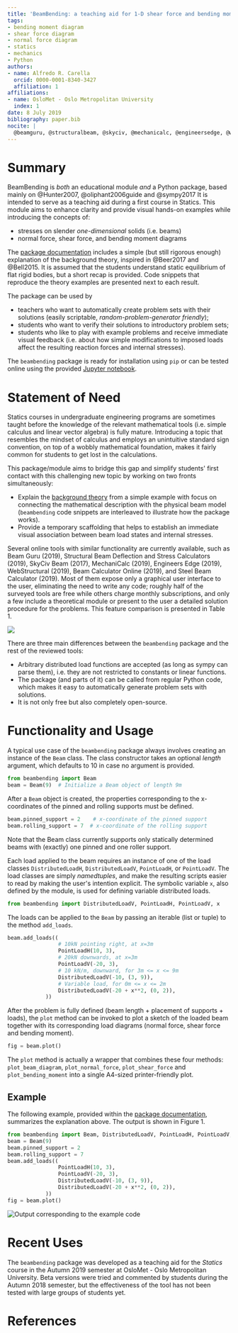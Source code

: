```yaml
---
title: 'BeamBending: a teaching aid for 1-D shear force and bending moment diagrams'
tags:
- bending moment diagram
- shear force diagram
- normal force diagram
- statics
- mechanics
- Python
authors:
- name: Alfredo R. Carella
  orcid: 0000-0001-8340-3427
  affiliation: 1
affiliations:
- name: OsloMet - Oslo Metropolitan University
  index: 1
date: 8 July 2019
bibliography: paper.bib
nocite: | 
  @beamguru, @structuralbeam, @skyciv, @mechanicalc, @engineersedge, @webstructural, @beamcalculatoronline, @steelbeamcalculator
---
```


# Summary
BeamBending is _both_ an educational module _and_ a Python package, based mainly on @Hunter2007, @oliphant2006guide and @sympy2017 It is intended to serve as a teaching aid during a first course in Statics.
This module aims to enhance clarity and provide visual hands-on examples while introducing the concepts of:

* stresses on slender _one-dimensional_ solids (i.e. beams)
* normal force, shear force, and bending moment diagrams

The [package documentation](https://alfredocarella.github.io/simplebendingpractice/) includes a simple (but still rigorous enough) explanation of the background theory, inspired in @Beer2017 and @Bell2015.
It is assumed that the students understand static equilibrium of flat rigid bodies, but a short recap is provided.
Code snippets that reproduce the theory examples are presented next to each result.

The package can be used by

* teachers who want to automatically create problem sets with their solutions (easily scriptable, _random-problem-generator friendly_);
* students who want to verify their solutions to introductory problem sets;
* students who like to play with example problems and receive immediate visual feedback (i.e. about how simple modifications to imposed loads affect the resulting reaction forces and internal stresses).

The `beambending` package is ready for installation using `pip` or can be tested online using the provided [Jupyter notebook](https://mybinder.org/v2/gh/alfredocarella/simplebendingpractice/master?filepath=simple_demo.ipynb).


# Statement of Need
Statics courses in undergraduate engineering programs are sometimes taught before the knowledge of the relevant mathematical tools (i.e. simple calculus and linear vector algebra) is fully mature.
Introducing a topic that resembles the mindset of calculus and employs an unintuitive standard sign convention, on top of a wobbly mathematical foundation, makes it fairly common for students to get lost in the calculations.
<!-- This becomes an additional challenge for students in their first encounter with the topic of shear forces and bending moments in beams. -->

This package/module aims to bridge this gap and simplify students' first contact with this challenging new topic by working on two fronts simultaneously:

* Explain the [background theory](https://alfredocarella.github.io/simplebendingpractice/background.html) from a simple example with focus on connecting the mathematical description with the physical beam model (`beambending` code snippets are interleaved to illustrate how the package works).
* Provide a temporary scaffolding that helps to establish an immediate visual association between beam load states and internal stresses.

Several online tools with similar functionality are currently available, such as Beam Guru (2019), Structural Beam Deflection and Stress Calculators (2019), SkyCiv Beam (2017), MechaniCalc (2019), Engineers Edge (2019), WebStructural (2019), Beam Calculator Online (2019), and Steel Beam Calculator (2019).
Most of them expose only a graphical user interface to the user, eliminating the need to write any code; roughly half of the surveyed tools are free while others charge monthly subscriptions, and only a few include a theoretical module or present to the user a detailed solution procedure for the problems.
This feature comparison is presented in Table 1.

![](https://github.com/alfredocarella/simplebendingpractice/raw/master/tool_comparison_table.png)

There are three main differences between the ```beambending``` package and the rest of the reviewed tools:

* Arbitrary distributed load functions are accepted (as long as sympy can parse them), i.e. they are not restricted to constants or linear functions.
* The package (and parts of it) can be called from regular Python code, which makes it easy to automatically generate problem sets with solutions.
* It is not only free but also completely open-source.


# Functionality and Usage
A typical use case of the `beambending` package always involves creating an instance of the `Beam` class. The class constructor takes an optional _length_ argument, which defaults to 10 in case no argument is provided.

```python
from beambending import Beam
beam = Beam(9)  # Initialize a Beam object of length 9m
```

After a `Beam` object is created, the properties corresponding to the x-coordinates of the pinned and rolling supports must be defined.

```python
beam.pinned_support = 2    # x-coordinate of the pinned support
beam.rolling_support = 7  # x-coordinate of the rolling support
```

Note that the Beam class currently supports only statically determined beams with (exactly) one pinned and one roller support.

Each load applied to the beam requires an instance of one of the load classes `DistributedLoadH`, `DistributedLoadV`, `PointLoadH`, or `PointLoadV`.
The load classes are simply _namedtuples_, and make the resulting scripts easier to read by making the user's intention explicit.
The symbolic variable `x`, also defined by the module, is used for defining variable distributed loads.

```python
from beambending import DistributedLoadV, PointLoadH, PointLoadV, x
```

The loads can be applied to the `Beam` by passing an iterable (list or tuple) to the method `add_loads`.

```python
beam.add_loads((
                # 10kN pointing right, at x=3m
                PointLoadH(10, 3),
                # 20kN downwards, at x=3m
                PointLoadV(-20, 3),
                # 10 kN/m, downward, for 3m <= x <= 9m
                DistributedLoadV(-10, (3, 9)),
                # Variable load, for 0m <= x <= 2m
                DistributedLoadV(-20 + x**2, (0, 2)),
            ))
```

After the problem is fully defined (beam length + placement of supports + loads), the `plot` method can be invoked to plot a sketch of the loaded beam together with its corresponding load diagrams (normal force, shear force and bending moment).

```python
fig = beam.plot()
```

The `plot` method is actually a wrapper that combines these four methods: `plot_beam_diagram`, `plot_normal_force`, `plot_shear_force` and `plot_bending_moment` into a single A4-sized printer-friendly plot.

## Example
The following example, provided within the [package documentation](https://alfredocarella.github.io/simplebendingpractice/reference.html), summarizes the explanation above.
The output is shown in Figure 1.

```python
from beambending import Beam, DistributedLoadV, PointLoadH, PointLoadV, x
beam = Beam(9)
beam.pinned_support = 2
beam.rolling_support = 7
beam.add_loads((
                PointLoadH(10, 3),
                PointLoadV(-20, 3),
                DistributedLoadV(-10, (3, 9)),
                DistributedLoadV(-20 + x**2, (0, 2)),
            ))
fig = beam.plot()
```

![Output corresponding to the example code](https://github.com/alfredocarella/simplebendingpractice/raw/master/examples/example_1_62pct.png)


# Recent Uses
The `beambending` package was developed as a teaching aid for the *Statics* course in the Autumn 2019 semester at OsloMet - Oslo Metropolitan University.
Beta versions were tried and commented by students during the Autumn 2018 semester, but the effectiveness of the tool has not been tested with large groups of students yet.


# References
